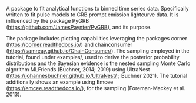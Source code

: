 A package to fit analytical functions to binned time series data. Specifically written to fit pulse models to GRB prompt emission lightcurve data. It is influenced by the package PyGRB (https://github.com/JamesPaynter/PyGRB), and its purpose.

The package includes plotting capabilities leveraging the packages corner (https://corner.readthedocs.io/) and chainconsumer (https://samreay.github.io/ChainConsumer/). The sampling employed in the tutorial, found under examples/, used to derive the posterior probability distributions and the Bayesian evidence is the nested sampling Monte Carlo algorithm MLFriends (Buchner, 2014; 2019) using UltraNest (https://johannesbuchner.github.io/UltraNest/ ; Buchner 2021). The tutorial additionally shows an example using Emcee (https://emcee.readthedocs.io/), for the sampling (Foreman-Mackey et al. 2013).
